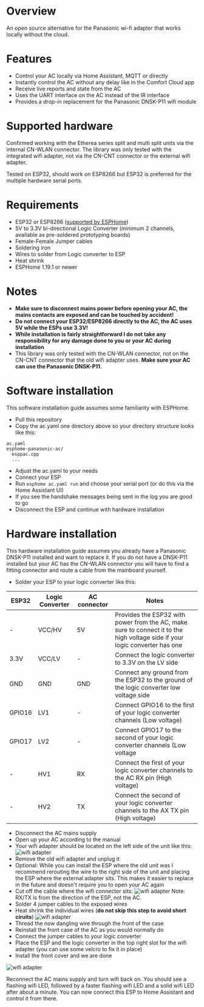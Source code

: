 # Overview

An open source alternative for the Panasonic wi-fi adapter that works locally without the cloud.

# Features

* Control your AC locally via Home Assistant, MQTT or directly
* Instantly control the AC without any delay like in the Comfort Cloud app
* Receive live reports and state from the AC
* Uses the UART interface on the AC instead of the IR interface
* Provides a drop-in replacement for the Panasonic DNSK-P11 wifi module

# Supported hardware

Confirmed working with the Etherea series split and multi split units via the internal CN-WLAN connector. The library was only tested with the integrated wifi adapter, not via the CN-CNT connector or the external wifi adapter.

Tested on ESP32, should work on ESP8266 but ESP32 is preferred for the multiple hardware serial ports.

# Requirements

* ESP32 or ESP8266 ([supported by ESPHome](https://esphome.io/#devices))
* 5V to 3.3V bi-directional Logic Converter (minimum 2 channels, available as pre-soldered prototyping boards)
* Female-Female Jumper cables
* Soldering iron
* Wires to solder from Logic converter to ESP
* Heat shrink
* ESPHome 1.19.1 or newer

# Notes

* **Make sure to disconnect mains power before opening your AC, the mains contacts are exposed and can be touched by accident!**
* **Do not connect your ESP32/ESP8266 directly to the AC, the AC uses 5V while the ESPs use 3.3V!**
* **While installation is fairly straightforward I do not take any responsibility for any damage done to you or your AC during installation**
* This library was only tested with the CN-WLAN connector, not on the CN-CNT connector that the old wifi adapter uses. **Make sure your AC can use the Panasonic DNSK-P11.**

# Software installation

This software installation guide assumes some familiarity with ESPHome.

* Pull this repository
* Copy the ac.yaml one directory above so your directory structure looks like this:
```
ac.yaml
esphome-panasonic-ac/
  esppac.cpp
  ...
```
* Adjust the ac.yaml to your needs
* Connect your ESP
* Run `esphome ac.yaml run` and choose your serial port (or do this via the Home Assistant UI)
* If you see the handshake messages being sent in the log you are good to go
* Disconnect the ESP and continue with hardware installation

# Hardware installation

This hardware installation guide assumes you already have a Panasonic DNSK-P11 installed and want to replace it. If you do not have a DNSK-P11 installed but your AC has the CN-WLAN connector you will have to find a fitting connector and route a cable from the mainboard yourself.

* Solder your ESP to your logic converter like this:

| **ESP32** | **Logic Converter**           | **AC connector** | **Notes** |
| --------- | ------------- | ---------------- | ----------- |
| -        | VCC/HV | 5V | Provides the ESP32 with power from the AC, make sure to connect it to the high voltage side if your logic converter has one |
| 3.3V      | VCC/LV | - | Connect the logic converter to 3.3V on the LV side |
| GND       | GND    | GND | Connect any ground from the ESP32 to the ground of the logic converter low voltage side |
| GPIO16    | LV1    | - | Connect GPIO16 to the first of your logic converter channels (Low voltage) |
| GPIO17    | LV2    | - | Connect GPIO17 to the second of your logic converter channels (Low voltage |
| -    | HV1    | RX | Connect the first of your logic converter channels to the AC RX pin (High voltage) |
| -    | HV2    | TX | Connect the second of your logic converter channels to the AX TX pin (High voltage) |

* Disconnect the AC mains supply
* Open up your AC according to the manual
* Your wifi adapter should be located on the left side of the unit like this:
![wifi adapter](images/wifi_module.jpg)
* Remove the old wifi adapter and unplug it
* Optional: While you can install the ESP where the old unit was I recommend rerouting the wire to the right side of the unit and placing the ESP where the external adapter sits. This makes it easier to replace in the future and doesn't require you to open your AC again
* Cut off the cable where the wifi connector sits:
![wifi adapter](images/connector.jpg)
Note: RX/TX is from the direction of the ESP, not the AC.
* Solder 4 jumper cables to the exposed wires
* Heat shrink the individual wires (**do not skip this step to avoid short ciruits**)
![wifi adapter](images/jumper_wires.jpg)
* Thread the now dangling wire through the front of the case
* Reinstall the front case of the AC as you would normally do
* Connect the jumper cables to your logic converter
* Place the ESP and the logic converter in the top right slot for the wifi adapter (you can use some velcro to fix it in place)
* Install the front cover and we are done

![wifi adapter](images/installed_controller.jpg)

Reconnect the AC mains supply and turn wifi back on. You should see a flashing wifi LED, followed by a faster flashing wifi LED and a solid wifi LED after about a minute. You can now connect this ESP to Home Assistant and control it from there.
